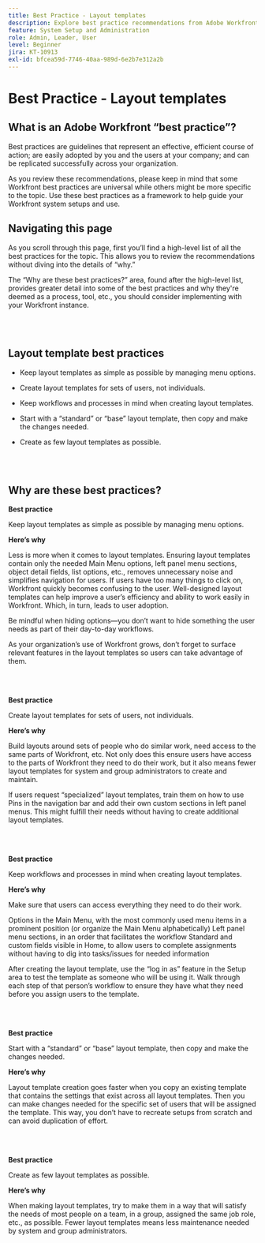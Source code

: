 ```yaml
---
title: Best Practice - Layout templates
description: Explore best practice recommendations from Adobe Workfront experts about setting up, managing, and using Workfront layout templates.
feature: System Setup and Administration
role: Admin, Leader, User
level: Beginner
jira: KT-10913
exl-id: bfcea59d-7746-40aa-989d-6e2b7e312a2b
---
```

# Best Practice - Layout templates

## What is an Adobe Workfront “best practice”? 

Best practices are guidelines that represent an effective, efficient course of action; are easily adopted by you and the users at your company; and can be replicated successfully across your organization. 

As you review these recommendations, please keep in mind that some Workfront best practices are universal while others might be more specific to the topic. Use these best practices as a framework to help guide your Workfront system setups and use.

## Navigating this page 

As you scroll through this page, first you’ll find a high-level list of all the best practices for the topic. This allows you to review the recommendations without diving into the details of “why.” 

The “Why are these best practices?” area, found after the high-level list, provides greater detail into some of the best practices and why they're deemed as a process, tool, etc., you should consider implementing with your Workfront instance. 

</br>
</br>

## Layout template best practices 

* Keep layout templates as simple as possible by managing menu options. 

* Create layout templates for sets of users, not individuals. 

* Keep workflows and processes in mind when creating layout templates. 

* Start with a “standard” or “base” layout template, then copy and make the changes needed. 

* Create as few layout templates as possible. 

</br>
</br>

## Why are these best practices? 

**Best practice**

Keep layout templates as simple as possible by managing menu options. 

**Here’s why**

Less is more when it comes to layout templates. Ensuring layout templates contain only the needed Main Menu options, left panel menu sections, object detail fields, list options, etc., removes unnecessary noise and simplifies navigation for users. If users have too many things to click on, Workfront quickly becomes confusing to the user. Well-designed layout templates can help improve a user’s efficiency and ability to work easily in Workfront. Which, in turn, leads to user adoption. 

Be mindful when hiding options—you don’t want to hide something the user needs as part of their day-to-day workflows.  

As your organization’s use of Workfront grows, don’t forget to surface relevant features in the layout templates so users can take advantage of them. 

</br>
</br>

**Best practice**

Create layout templates for sets of users, not individuals. 

**Here’s why**

Build layouts around sets of people who do similar work, need access to the same parts of Workfront, etc. Not only does this ensure users have access to the parts of Workfront they need to do their work, but it also means fewer layout templates for system and group administrators to create and maintain. 

If users request “specialized” layout templates, train them on how to use Pins in the navigation bar and add their own custom sections in left panel menus. This might fulfill their needs without having to create additional layout templates. 

</br>
</br>

**Best practice**

Keep workflows and processes in mind when creating layout templates. 

**Here’s why**

Make sure that users can access everything they need to do their work. 

Options in the Main Menu, with the most commonly used menu items in a prominent position (or organize the Main Menu alphabetically) 
Left panel menu sections, in an order that facilitates the workflow 
Standard and custom fields visible in Home, to allow users to complete assignments without having to dig into tasks/issues for needed information  
 
After creating the layout template, use the “log in as” feature in the Setup area to test the template as someone who will be using it. Walk through each step of that person’s workflow to ensure they have what they need before you assign users to the template. 

</br>
</br>

**Best practice**

Start with a “standard” or “base” layout template, then copy and make the changes needed. 

**Here’s why**

Layout template creation goes faster when you copy an existing template that contains the settings that exist across all layout templates. Then you can make changes needed for the specific set of users that will be assigned the template. This way, you don’t have to recreate setups from scratch and can avoid duplication of effort. 

</br>
</br>


**Best practice**

Create as few layout templates as possible. 

**Here’s why**

When making layout templates, try to make them in a way that will satisfy the needs of most people on a team, in a group, assigned the same job role, etc., as possible. Fewer layout templates means less maintenance needed by system and group administrators.

